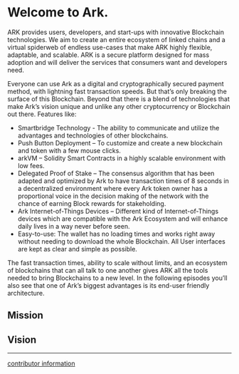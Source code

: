 # Welcome to Ark.

ARK provides users, developers, and start-ups with innovative Blockchain technologies. We aim to create an entire ecosystem of linked chains and a virtual spiderweb of endless use-cases that make ARK highly flexible, adaptable, and scalable. ARK is a secure platform designed for mass adoption and will deliver the services that consumers want and developers need.

Everyone can use Ark as a digital and cryptographically secured payment method, with lightning fast transaction speeds. But that’s only breaking the surface of this Blockchain. Beyond that there is a blend of technologies that make Ark’s vision unique and unlike any other cryptocurrency or Blockchain out there.
Features like:
-    Smartbridge Technology - The ability to communicate and utilize the advantages and technologies of other blockchains.
-    Push Button Deployment – To customize and create a new blockchain and token with a few mouse clicks.
-    arkVM – Solidity Smart Contracts in a highly scalable environment with low fees.
-    Delegated Proof of Stake – The consensus algorithm that has been adapted and optimized by Ark to have transaction times of 8 seconds in a decentralized environment where every Ark token owner has a proportional voice in the decision making of the network with the chance of earning Block rewards for stakeholding.
-    Ark Internet-of-Things Devices – Different kind of Internet-of-Things devices which are compatible with the Ark Ecosystem and will enhance daily lives in a way never before seen.
-    Easy-to-use: The wallet has no loading times and works right away without needing to download the whole Blockchain. All User interfaces are kept as clear and simple as possible.

The fast transaction times, ability to scale without limits, and an ecosystem of blockchains that can all talk to one another gives ARK all the tools needed to bring Blockchains to a new level. In the following episodes you’ll also see that one of Ark’s biggest advantages is its end-user friendly architecture.

## Mission

## Vision 

----------------
[contributor information](./assets/info)
